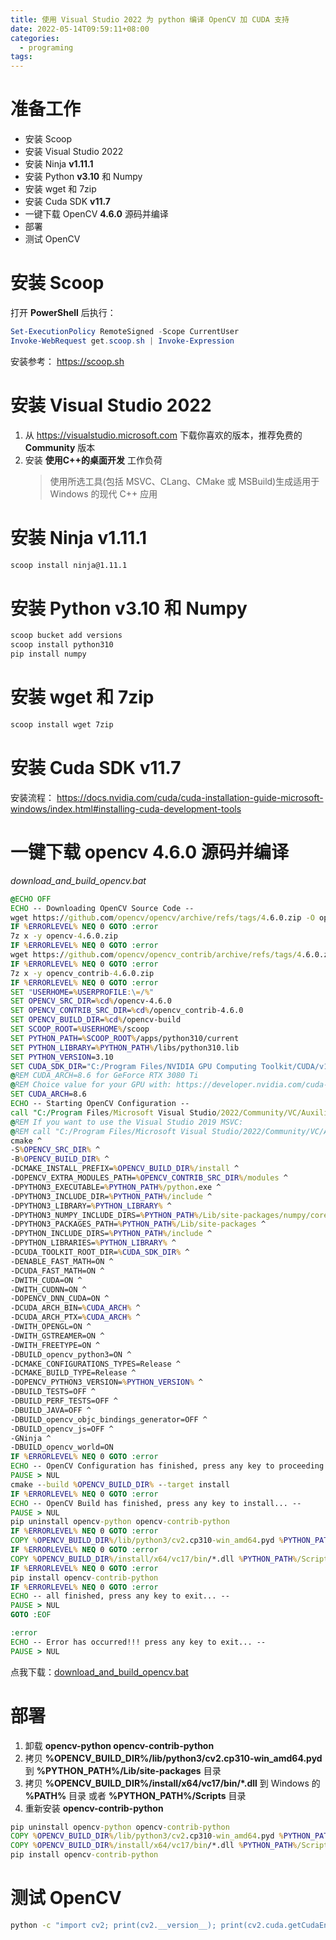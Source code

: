```yaml
---
title: 使用 Visual Studio 2022 为 python 编译 OpenCV 加 CUDA 支持
date: 2022-05-14T09:59:11+08:00
categories:
  - programing
tags:
---
```


# 准备工作
- 安装 Scoop
- 安装 Visual Studio 2022
- 安装 Ninja **v1.11.1**
- 安装 Python **v3.10** 和 Numpy
- 安装 wget 和 7zip
- 安装 Cuda SDK **v11.7**
- 一键下载 OpenCV **4.6.0** 源码并编译
- 部署
- 测试 OpenCV

# 安装 Scoop
打开 **PowerShell** 后执行：
```powershell
Set-ExecutionPolicy RemoteSigned -Scope CurrentUser
Invoke-WebRequest get.scoop.sh | Invoke-Expression
```
安装参考： <https://scoop.sh>

# 安装 Visual Studio 2022
1. 从 <https://visualstudio.microsoft.com> 下载你喜欢的版本，推荐免费的 **Community** 版本
2. 安装 **使用C++的桌面开发** 工作负荷
   > 使用所选工具(包括 MSVC、CLang、CMake 或 MSBuild)生成适用于 Windows 的现代 C++ 应用

# 安装 Ninja **v1.11.1**
```bat
scoop install ninja@1.11.1
```

# 安装 Python **v3.10** 和 Numpy
```bat
scoop bucket add versions
scoop install python310
pip install numpy
```

# 安装 wget 和 7zip
```bat
scoop install wget 7zip
```


# 安装 Cuda SDK  **v11.7**
安装流程： https://docs.nvidia.com/cuda/cuda-installation-guide-microsoft-windows/index.html#installing-cuda-development-tools

# 一键下载 opencv **4.6.0** 源码并编译
*download_and_build_opencv.bat*
```bat
@ECHO OFF
ECHO -- Downloading OpenCV Source Code --
wget https://github.com/opencv/opencv/archive/refs/tags/4.6.0.zip -O opencv-4.6.0.zip
IF %ERRORLEVEL% NEQ 0 GOTO :error
7z x -y opencv-4.6.0.zip
IF %ERRORLEVEL% NEQ 0 GOTO :error
wget https://github.com/opencv/opencv_contrib/archive/refs/tags/4.6.0.zip -O opencv_contrib-4.6.0.zip
IF %ERRORLEVEL% NEQ 0 GOTO :error
7z x -y opencv_contrib-4.6.0.zip
IF %ERRORLEVEL% NEQ 0 GOTO :error
SET "USERHOME=%USERPROFILE:\=/%"
SET OPENCV_SRC_DIR=%cd%/opencv-4.6.0
SET OPENCV_CONTRIB_SRC_DIR=%cd%/opencv_contrib-4.6.0
SET OPENCV_BUILD_DIR=%cd%/opencv-build
SET SCOOP_ROOT=%USERHOME%/scoop
SET PYTHON_PATH=%SCOOP_ROOT%/apps/python310/current
SET PYTHON_LIBRARY=%PYTHON_PATH%/libs/python310.lib
SET PYTHON_VERSION=3.10
SET CUDA_SDK_DIR="C:/Program Files/NVIDIA GPU Computing Toolkit/CUDA/v11.7"
@REM CUDA_ARCH=8.6 for GeForce RTX 3080 Ti
@REM Choice value for your GPU with: https://developer.nvidia.com/cuda-gpus
SET CUDA_ARCH=8.6
ECHO -- Starting OpenCV Configuration --
call "C:/Program Files/Microsoft Visual Studio/2022/Community/VC/Auxiliary/Build/vcvars64.bat"
@REM If you want to use the Visual Studio 2019 MSVC:
@REM call "C:/Program Files/Microsoft Visual Studio/2022/Community/VC/Auxiliary/Build/vcvars64.bat" -vcvars_ver=14.29
cmake ^
-S%OPENCV_SRC_DIR% ^
-B%OPENCV_BUILD_DIR% ^
-DCMAKE_INSTALL_PREFIX=%OPENCV_BUILD_DIR%/install ^
-DOPENCV_EXTRA_MODULES_PATH=%OPENCV_CONTRIB_SRC_DIR%/modules ^
-DPYTHON3_EXECUTABLE=%PYTHON_PATH%/python.exe ^
-DPYTHON3_INCLUDE_DIR=%PYTHON_PATH%/include ^
-DPYTHON3_LIBRARY=%PYTHON_LIBRARY% ^
-DPYTHON3_NUMPY_INCLUDE_DIRS=%PYTHON_PATH%/Lib/site-packages/numpy/core/include ^
-DPYTHON3_PACKAGES_PATH=%PYTHON_PATH%/Lib/site-packages ^
-DPYTHON_INCLUDE_DIRS=%PYTHON_PATH%/include ^
-DPYTHON_LIBRARIES=%PYTHON_LIBRARY% ^
-DCUDA_TOOLKIT_ROOT_DIR=%CUDA_SDK_DIR% ^
-DENABLE_FAST_MATH=ON ^
-DCUDA_FAST_MATH=ON ^
-DWITH_CUDA=ON ^
-DWITH_CUDNN=ON ^
-DOPENCV_DNN_CUDA=ON ^
-DCUDA_ARCH_BIN=%CUDA_ARCH% ^
-DCUDA_ARCH_PTX=%CUDA_ARCH% ^
-DWITH_OPENGL=ON ^
-DWITH_GSTREAMER=ON ^
-DWITH_FREETYPE=ON ^
-DBUILD_opencv_python3=ON ^
-DCMAKE_CONFIGURATIONS_TYPES=Release ^
-DCMAKE_BUILD_TYPE=Release ^
-DOPENCV_PYTHON3_VERSION=%PYTHON_VERSION% ^
-DBUILD_TESTS=OFF ^
-DBUILD_PERF_TESTS=OFF ^
-DBUILD_JAVA=OFF ^
-DBUILD_opencv_objc_bindings_generator=OFF ^
-DBUILD_opencv_js=OFF ^
-GNinja ^
-DBUILD_opencv_world=ON
IF %ERRORLEVEL% NEQ 0 GOTO :error
ECHO -- OpenCV Configuration has finished, press any key to proceeding to build phase... --
PAUSE > NUL
cmake --build %OPENCV_BUILD_DIR% --target install
IF %ERRORLEVEL% NEQ 0 GOTO :error
ECHO -- OpenCV Build has finished, press any key to install... --
PAUSE > NUL
pip uninstall opencv-python opencv-contrib-python
IF %ERRORLEVEL% NEQ 0 GOTO :error
COPY %OPENCV_BUILD_DIR%/lib/python3/cv2.cp310-win_amd64.pyd %PYTHON_PATH%/Lib/site-packages/cv2.cp310-win_amd64.pyd /Y
IF %ERRORLEVEL% NEQ 0 GOTO :error
COPY %OPENCV_BUILD_DIR%/install/x64/vc17/bin/*.dll %PYTHON_PATH%/Scripts /Y
IF %ERRORLEVEL% NEQ 0 GOTO :error
pip install opencv-contrib-python
IF %ERRORLEVEL% NEQ 0 GOTO :error
ECHO -- all finished, press any key to exit... --
PAUSE > NUL
GOTO :EOF

:error
ECHO -- Error has occurred!!! press any key to exit... --
PAUSE > NUL
```
点我下载：[download_and_build_opencv.bat](/files/2022/05/download_and_build_opencv.bat)

# 部署
1. 卸载 **opencv-python opencv-contrib-python**
2. 拷贝 **%OPENCV_BUILD_DIR%/lib/python3/cv2.cp310-win_amd64.pyd** 到 **%PYTHON_PATH%/Lib/site-packages** 目录
3. 拷贝 **%OPENCV_BUILD_DIR%/install/x64/vc17/bin/*.dll** 到 Windows 的 **%PATH%** 目录 或者 **%PYTHON_PATH%/Scripts** 目录
4. 重新安装 **opencv-contrib-python**
```bat
pip uninstall opencv-python opencv-contrib-python
COPY %OPENCV_BUILD_DIR%/lib/python3/cv2.cp310-win_amd64.pyd %PYTHON_PATH%/Lib/site-packages/cv2.cp310-win_amd64.pyd /Y
COPY %OPENCV_BUILD_DIR%/install/x64/vc17/bin/*.dll %PYTHON_PATH%/Scripts /Y
pip install opencv-contrib-python
```

# 测试 OpenCV
```bat
python -c "import cv2; print(cv2.__version__); print(cv2.cuda.getCudaEnabledDeviceCount())"
```